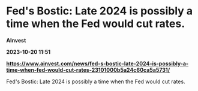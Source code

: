 # Fed's Bostic: Late 2024 is possibly a time when the Fed would cut rates.
**AInvest**

**2023-10-20 11:51**

**https://www.ainvest.com/news/fed-s-bostic-late-2024-is-possibly-a-time-when-fed-would-cut-rates-23101000b5a24c60ca5a5731/**

Fed's Bostic: Late 2024 is possibly a time when the Fed would cut rates.
